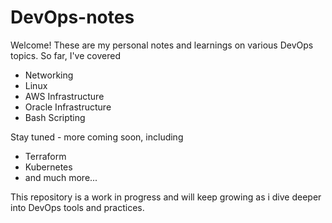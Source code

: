 # DevOps-notes


Welcome! These are my personal notes and learnings on various DevOps topics. So far, I've covered 

- Networking
- Linux
- AWS Infrastructure
- Oracle Infrastructure 
- Bash Scripting

Stay tuned - more coming soon, including 

- Terraform 
- Kubernetes
- and much more...

This repository is a work in progress and will keep growing as i dive deeper into DevOps tools and practices.

